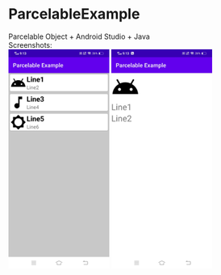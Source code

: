 # ParcelableExample
Parcelable Object + Android Studio + Java<br>
Screenshots:<br>
<img src = "Images/Screenshot_parcelablePage1.jpg" width = "200">
<img src = "Images/Screenshot_parcelablePage2.jpg" width = "200"> 

